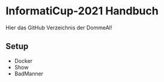 # InformatiCup-2021 Handbuch
Hier das GitHub Verzeichnis der DommeAI!
## Setup
- Docker
- Show
- BadManner
